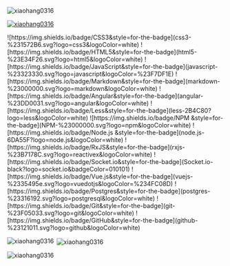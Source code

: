 




<p align="left"> <img src="https://komarev.com/ghpvc/?username=xiaohang0316&label=Profile%20views&color=0e75b6&style=flat" alt="xiaohang0316" /> </p>

<p align="left"> <a href="https://github.com/ryo-ma/github-profile-trophy"><img src="https://github-profile-trophy.vercel.app/?username=xiaohang0316" alt="xiaohang0316" /></a> </p>
![https://img.shields.io/badge/CSS3&style=for-the-badge](css3-%231572B6.svg?logo=css3&logoColor=white)
![https://img.shields.io/badge/HTML5&style=for-the-badge](html5-%23E34F26.svg?logo=html5&logoColor=white)
![https://img.shields.io/badge/JavaScript&style=for-the-badge](javascript-%23323330.svg?logo=javascript&logoColor=%23F7DF1E)
![https://img.shields.io/badge/Markdown&style=for-the-badge](markdown-%23000000.svg?logo=markdown&logoColor=white)
![https://img.shields.io/badge/Angular&style=for-the-badge](angular-%23DD0031.svg?logo=angular&logoColor=white)
![https://img.shields.io/badge/Less&style=for-the-badge](less-2B4C80?logo=less&logoColor=white)
![https://img.shields.io/badge/NPM &style=for-the-badge](NPM-%23000000.svg?logo=npm&logoColor=white)
![https://img.shields.io/badge/Node.js &style=for-the-badge](node.js-6DA55F?logo=node.js&logoColor=white)
![https://img.shields.io/badge/RxJS&style=for-the-badge](rxjs-%23B7178C.svg?logo=reactivex&logoColor=white)
![https://img.shields.io/badge/Socket.io&style=for-the-badge](Socket.io-black?logo=socket.io&badgeColor=010101)
![https://img.shields.io/badge/Vue.js&style=for-the-badge](vuejs-%2335495e.svg?logo=vuedotjs&logoColor=%234FC08D)
![https://img.shields.io/badge/Postgres&style=for-the-badge](postgres-%23316192.svg?logo=postgresql&logoColor=white)
![https://img.shields.io/badge/Git&style=for-the-badge](git-%23F05033.svg?logo=git&logoColor=white)
![https://img.shields.io/badge/GitHub&style=for-the-badge](github-%23121011.svg?logo=github&logoColor=white)

<p><img align="left" src="https://github-readme-stats.vercel.app/api/top-langs?username=xiaohang0316&show_icons=true&locale=en&layout=compact" alt="xiaohang0316" /></p>

<p>&nbsp;<img align="center" src="https://github-readme-stats.vercel.app/api?username=xiaohang0316&show_icons=true&locale=en" alt="xiaohang0316" /></p>

<p><img align="center" src="https://github-readme-streak-stats.herokuapp.com/?user=xiaohang0316&theme=default" alt="xiaohang0316" /></p>








